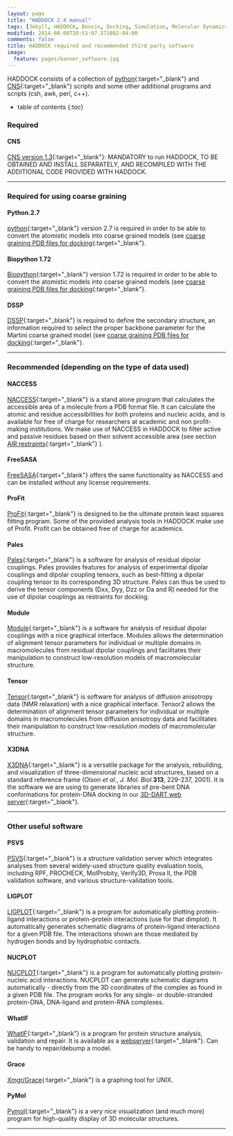 ```yaml
---
layout: page
title: "HADDOCK 2.4 manual"
tags: [Jekyll, HADDOCK, Bonvin, Docking, Simulation, Molecular Dynamics, Structural Biology, Computational Biology, Modelling, Protein Structure]
modified: 2014-08-08T20:53:07.573882-04:00
comments: false
title: HADDOCK required and recommended third party software
image:
  feature: pages/banner_software.jpg
---
```



HADDOCK consists of a collection of  [python](https://www.python.org){:target="_blank"}  and  [CNS](https://cns-online.org/v1.3/){:target="_blank"}  scripts and some other additional programs and scripts (csh, awk, perl, c++).

* table of contents
{:toc}


### Required


#### CNS 

[CNS version 1.3](https://cns-online.org){:target="_blank"}: MANDATORY to run HADDOCK, TO BE OBTAINED AND INSTALL SEPARATELY, AND RECOMPILED WITH THE ADDITIONAL CODE PROVIDED WITH HADDOCK.


* * *

### Required for using coarse graining


#### Python.2.7

[python](https://www.python.org){:target="_blank"} version 2.7 is required in order to be able to convert the atomistic models into coarse grained models (see [coarse graining PDB files for docking](/software/haddock2.4/pdb-cg){:target="_blank"}.


#### Biopython 1.72

[Biopython](https://biopython.org/wiki/Download){:target="_blank"} version 1.72 is required in order to be able to convert the atomistic models into coarse grained models (see [coarse graining PDB files for docking](/software/haddock2.4/pdb-cg){:target="_blank"}.


#### DSSP

[DSSP](https://swift.cmbi.umcn.nl/gv/dssp){:target="_blank"} is required to define the secondary structure, an information required to select the proper backbone parameter for the Martini coarse grained model (see [coarse graining PDB files for docking](/software/haddock2.4/pdb-cg){:target="_blank"}.


* * *

### Recommended (depending on the type of data used)


#### NACCESS

[NACCESS](https://wolf.bms.umist.ac.uk/naccess){:target="_blank"} is a stand alone program that calculates the accessible area of a molecule from a PDB format file. It can calculate the atomic and residue accessibilities for both proteins and nucleic acids, and is available for free of charge for researchers at academic and non profit-making institutions. We make use of NACCESS in HADDOCK to filter active and passive residues based on their solvent accessible area (see section  [AIR restraints](/software/haddock2.4/generate_air){:target="_blank"} ).


#### FreeSASA

[FreeSASA](https://freesasa.github.io){:target="_blank"} offers the same functionality as NACCESS and can be installed without any license requirements.


#### ProFit

[ProFit](https://www.bioinf.org.uk/software/profit/){:target="_blank"} is designed to be the ultimate protein least squares fitting program. Some of the provided analysis tools in HADDOCK make use of Profit. Profit can be obtained free of charge for academics.


#### Pales

[Pales](https://spin.niddk.nih.gov/bax/software/PALES/index.html){:target="_blank"} is a software for analysis of residual dipolar couplings. Pales provides features for analysis of experimental dipolar couplings and dipolar coupling tensors, such as best-fitting a dipolar coupling tensor to its corresponding 3D structure. Pales can thus be used to derive the tensor components (Dxx, Dyy, Dzz or Da and R) needed for the use of dipolar couplings as restraints for docking.


#### Module

[Module](https://www.ibs.fr/science-213/scientific-output/software/module/?lang=en){:target="_blank"} is a software for analysis of residual dipolar couplings with a nice graphical interface. Modules allows the determination of alignment tensor parameters for individual or multiple domains in macromolecules from residual dipolar couplings and facilitates their manipulation to construct low-resolution models of macromolecular structure.


#### Tensor

[Tensor](https://www.ibs.fr/science-213/scientific-output/software/tensor/?lang=en){:target="_blank"} is software for analysis of diffusion anisotropy data (NMR relaxation) with a nice graphical interface. Tensor2 allows the determination of alignment tensor parameters for individual or multiple domains in macromolecules from diffusion anisotropy data and facilitates their manipulation to construct low-resolution models of macromolecular structure.


#### X3DNA

[X3DNA](https://x3dna.org){:target="_blank"} is a versatile package for the analysis, rebuilding, and visualization of three-dimensional nucleic acid structures, based on a standard reference frame (Olson _et al._, _J. Mol. Biol._**313**, 229-237, 2001). It is the software we are using to generate libraries of pre-bent DNA conformations for protein-DNA docking in our  [3D-DART web server](https://alcazar.science.uu.nl/enmr/services/3DDART){:target="_blank"}.



* * *

### Other useful software

#### PSVS

[PSVS](https://montelionelab.chem.rpi.edu/PSVS/){:target="_blank"} is a structure validation server which integrates analyses from several widely-used structure quality evaluation tools, including RPF, PROCHECK, MolProbity, Verify3D, Prosa II, the PDB validation software, and various structure-validation tools.

#### LIGPLOT

[LIGPLOT](https://www.ebi.ac.uk/thornton-srv/software/LIGPLOT/){:target="_blank"} is a program for automatically plotting protein-ligand interactions or protein-protein interactions (use for that dimplot). It automatically generates schematic diagrams of protein-ligand interactions for a given PDB file. The interactions shown are those mediated by hydrogen bonds and by hydrophobic contacts.

#### NUCPLOT

[NUCPLOT](https://www.ebi.ac.uk/thornton-srv/software/NUCPLOT){:target="_blank"} is a program for automatically plotting protein-nucleic acid interactions. NUCPLOT can generate schematic diagrams automatically - directly from the 3D coordinates of the complex as found in a given PDB file. The program works for any single- or double-stranded protein-DNA, DNA-ligand and protein-RNA complexes.

#### WhatIF

[WhatIF](https://swift.cmbi.ru.nl/whatif){:target="_blank"} is a program for protein structure analysis, validation and repair. It is available as a [webserver](https://swift.cmbi.ru.nl/servers/html/index.html){:target="_blank"}. Can  be handy to repair/debump a model.

#### Grace

[Xmgr/Grace](https://plasma-gate.weizmann.ac.il/Grace/){:target="_blank"} is a graphing tool for UNIX.

#### PyMol

[Pymol](https://www.pymol.org/){:target="_blank"} is a very nice visualization (and much more) program for high-quality display of 3D molecular structures.


* * *
